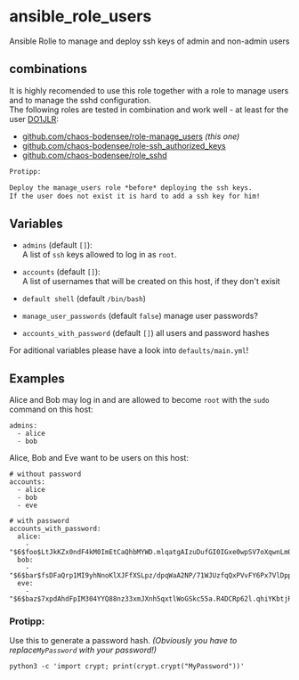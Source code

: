  ansible_role_users
==============================
Ansible Rolle to manage and deploy ssh keys of admin and non-admin users

 combinations
---------------
It is highly recomended to use this role together with a role to manage users and to manage the sshd configuration.<br/>
The following roles are tested in combination and work well - at least for the user [DO1JLR](https://github.com/do1jlr):
 - [github.com/chaos-bodensee/role-manage_users](https://github.com/chaos-bodensee/role-manage_users.git) *(this one)*
 - [github.com/chaos-bodensee/role-ssh_authorized_keys](https://github.com/chaos-bodensee/role-ssh_authorized_keys.git)
 - [github.com/chaos-bodensee/role_sshd](https://github.com/chaos-bodensee/role_sshd.git)

```txt
Protipp:

Deploy the manage_users role *before* deploying the ssh keys.
If the user does not exist it is hard to add a ssh key for him!
```

 Variables
---------

* ``admins`` (default ``[]``):<br/>
  A list of ``ssh`` keys allowed to log in as `root`.

* ``accounts`` (default ``[]``):<br/>
  A list of usernames that will be created on this host, if they don't exisit

* ``default shell`` (default ``/bin/bash``)


* ``manage_user_passwords`` (default ``false``)
  manage user passwords?

* ``accounts_with_password`` (default ``[]``)
  all users and password hashes

For aditional variables please have a look into ``defaults/main.yml``!


 Examples
--------

Alice and Bob may log in and are allowed to become ``root`` with the ``sudo`` command on this host:

```
admins:
  - alice
  - bob
```

Alice, Bob and Eve want to be users on this host:
```
# without password
accounts:
  - alice
  - bob
  - eve

# with password
accounts_with_password:
  alice:
    - "$6$foo$LtJkKZx0ndF4kM0ImEtCaQhbMYWD.mlqatgAIzuDufGI0IGxe0wpSV7oXqwnLmO4MA.4A5JCnPhOqUyT3OfVV1"
  bob:
    - "$6$bar$fsDFaQrp1MI9yhNnoKlXJFfXSLpz/dpqWaA2NP/71WJUzfqQxPVvFY6Px7VlDppW/NB6Cbz6BjF2b9bD.riFX1"
  eve:
    - "$6$baz$7xpdAhdFpIM304YYQ88nz33xmJXnh5qxtlWoGSkc55a.R4DCRp62l.qhiYKbtjRzEjb5qnGoM9vthcHagPkyS/"
```
### Protipp:
Use this to generate a password hash. *(Obviously you have to replace``MyPassword`` with your password!)*
```
python3 -c 'import crypt; print(crypt.crypt("MyPassword"))'
```
